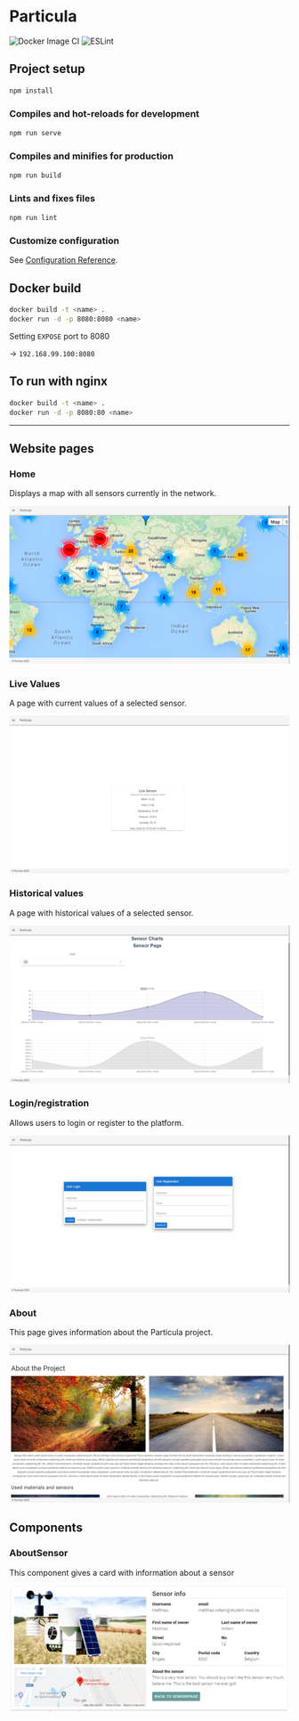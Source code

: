 # Particula

![Docker Image CI](https://github.com/vives-projectwerk-2-2020/Frontend/workflows/Docker%20Image%20CI/badge.svg?branch=develop)
![ESLint](https://github.com/vives-projectwerk-2-2020/Frontend/workflows/ESLint/badge.svg?branch=develop)

## Project setup

```bash
npm install
```

### Compiles and hot-reloads for development

```bash
npm run serve
```

### Compiles and minifies for production

```bash
npm run build
```

### Lints and fixes files

```bash
npm run lint
```

### Customize configuration

See [Configuration Reference](https://cli.vuejs.org/config/).

## Docker build

```bash
docker build -t <name> .
docker run -d -p 8080:8080 <name>
```

Setting `EXPOSE` port to 8080

-> `192.168.99.100:8080`

## To run with nginx

```bash
docker build -t <name> .
docker run -d -p 8080:80 <name>
```

---

## Website pages

### Home

Displays a map with all sensors currently in the network.

![Homepage image](./src/img/Homepage.png)

### Live Values

A page with current values of a selected sensor.

![Live values page](./src/img/Live-values.png)

### Historical values

A page with historical values of a selected sensor.

![Historical values page](./src/img/Historical-values.png)

### Login/registration

Allows users to login or register to the platform.

![Login/registration page](./src/img/Login.png)

### About

This page gives information about the Particula project.

![Login/registration page](./src/img/About.png)

## Components

### AboutSensor

This component gives a card with information about a sensor

![AboutSensor Component](./src/img/aboutSensor-component.png)
